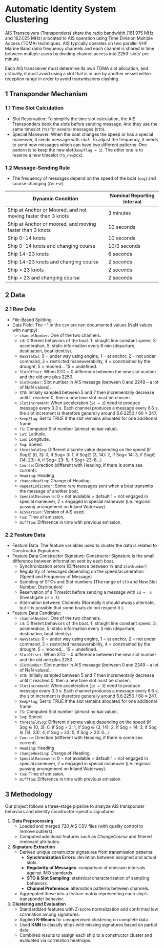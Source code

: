 # Automatic Identity System Clustering

AIS Transceivers (Transponders) share the radio bandwidth (161.975 MHz and 162.025 MHz) allocated to AIS operation using Time Division Multiple Access (TDMA) techniques. AIS typically operates on two parallel VHF Marine Band radio frequency channels and each channel is shared in time between multiple users by dividing channel access into 2250 ‘slots’ per minute

Each AIS transceiver must determine its own TDMA slot allocation, and critically, it must avoid using a slot that is in use by another vessel within reception range in order to avoid transmissions clashing.

## 1 Transponder Mechanism

### 1.1 Time Slot Calculation

- Slot Reservation: To simplify the time slot calculation, the AIS Transponders book the slots before sending message. And they use the same timeslot (`TS`) for several messages (`STO`).
- Special Maneuver: When the boat changes the speed or has a special maneuver, it sends message with `id=3`. To adjust the frequency, it needs to send new messages which can have two different patterns. One pattern is to keep the new slot(`keepflag = 1`). The other one is to reserve a new timeslot (`TS_new`xcx).

### 1.2 Message-Sending Rule

- The frequency of messages depend on the speed of the boat (`sog`) and course changing (`Course`)

|Dynamic Condition|Nominal Reporting Interval |
|---|---|
| Ship at Anchor or Moored, and not moving faster than 3 knots |  3 minutes |
| Ship at Anchor or moored, and moving faster than 3 knots | 10 seconds |
| Ship 0-14 knots | 10 seconds |
| Ship 0-14 knots and changing course | 10/3 seconds |
| Ship 14-23 knots | 6 seconds |
| Ship 14-23 knots and changing course | 2 seconds |
| Ship > 23 knots | 2 seconds |
| Ship > 23 and changing course | 2 seconds |

## 2 Data

### 2.1 Raw Data

- File-Based Splitting
- Data Field: The −1 in the csv are non documented values (NaN values with numpy)
    - `channelNumber`: One of the two channels.
    - `id`: Different behaviors of the boat. 1: straight line constant speed, 3: acceleration, 5: static information every 6 min (departure, destination, boat identity).
    - `NavStatus`: 0 = under way using engine, 1 = at anchor, 2 = not under command, 3 = restricted maneuverability, 4 = constrained by the drought, 5 = moored... 15 = undefined.
    - `SlotOffset`: When STO = 0 difference between the new slot number and the old one plus 2250.
    - `SlotNumber`: Slot number in AIS message (between 0 and 2249 – a lot of NaN values).
    - `STO`: Initially sampled between 5 and 7 then incrementally decrease until it reached 0, then a new time slot must be chosen.
    - `SlotIncrement`: When acceleration (`id = 3`) need to produce message every 3.3 s. Each channel produces a message every 6.6 s, the slot increment is therefore generally around 6.6·2250 / 60 = 247.
    - `KeepFlag`: Set to TRUE if the slot remains allocated for one additional frame.
    - `TS`: Computed Slot number (almost no `NaN` value).
    - `Lat`: Latitude.
    - `Lon`: Longitude.
    - `Sog`: Speed.
    - `thresholdSog`: Different discrete value depending on the speed (if Sog∈ [0, 3]: 0, if Sog= 3: 1, if Sog∈ (3, 14): 2, if Sog= 14: 3, if Sog∈ (14, 23): 4, if Sog= 23: 5, if Sog> 23: 6...)
    - `Course`: Direction (different with Heading, if there is some sea current).
    - `Heading`: Heading.
    - `changeHeading`: Change of Heading.
    - `RepeatIndicator`: Some rare messages sent when a boat transmits the message of another boat.
    - `SpecialManoeuvre`: 0 = not available = default 1 = not engaged in special maneuver, 2 = engaged in special maneuver (i.e. regional passing arrangement on Inland Waterway).
    - `AISVersion`: Version of AIS used.
    - `toa`: Time of emission.
    - `DiffToa`: Difference in time with previous emission.

### 2.2 Feature Data

- Feature Data: The feature variables used to cluster the data is related to Constructor Signatures.
- Feature Data Constructor Signature: Constructor Signature is the small difference between information sent by each boat.
    - Synchronization errors (Difference between `TS` and `SlotNumber`)
    - Regularity of messages depending on the speed/acceleration (Speed and Frequency of Message)
    <!-- - Emissions characteristics during special maneuvers (The `SlotIncrement`, and `KeepFlag` of `NavStatus=3` and `id=3`) -->
    - Sampling of STOs and Slot numbers (The range of `STO` and New Slot Number, Distribution)
    - Reservation of a Timeslot before sending a message with `id =  5` (Investigate `id = 3`).
    - Alternation between Channels (Normally it should always alternate, but it is possible that some boats do not respect it ).
- Feature Data Candidate:
    - `channelNumber`: One of the two channels.
    - `id`: Different behaviors of the boat. 1: straight line constant speed, 3: acceleration, 5: static information every 3 min (departure, destination, boat identity).
    - `NavStatus`: 0 = under way using engine, 1 = at anchor, 2 = not under command, 3 = restricted maneuverability, 4 = constrained by the drought, 5 = moored... 15 = undefined.
    - `SlotOffset`: When STO = 0 difference between the new slot number and the old one plus 2250.
    - `SlotNumber`: Slot number in AIS message (between 0 and 2249 – a lot of NaN values).
    - `STO`: Initially sampled between 5 and 7 then incrementally decrease until it reached 0, then a new time slot must be chosen.
    - `SlotIncrement`: When acceleration (`id = 3`) need to produce message every 3.3 s. Each channel produces a message every 6.6 s, the slot increment is therefore generally around 6.6·2250 / 60 = 247.
    - `KeepFlag`: Set to TRUE if the slot remains allocated for one additional frame.
    - `TS`: Computed Slot number (almost no `NaN` value).
    - `Sog`: Speed.
    - `thresholdSog`: Different discrete value depending on the speed (if Sog ∈ [0, 3]: 0, if Sog = 3: 1, if Sog ∈ (3, 14): 2, if Sog = 14: 3, if Sog ∈ (14, 23): 4, if Sog = 23: 5, if Sog > 23: 6...)
    - `Course`: Direction (different with Heading, if there is some sea current).
    - `Heading`: Heading.
    - `changeHeading`: Change of Heading.
    - `SpecialManoeuvre`: 0 = not available = default 1 = not engaged in special maneuver, 2 = engaged in special maneuver (i.e. regional passing arrangement on Inland Waterway).
    - `toa`: Time of emission.
    - `DiffToa`: Difference in time with previous emission.

## 3 Methodology

Our project follows a three-stage pipeline to analyze AIS transponder behaviors and identify constructor-specific signatures:

1. **Data Preprocessing**
   - Loaded and merged 720 AIS CSV files (with quality control to remove outliers).
   - Computed additional features such as *ChangeCourse* and filtered irrelevant attributes.
2. **Signature Extraction**
   - Derived unique constructor signatures from transmission patterns:
     - **Synchronization Errors**: deviation between assigned and actual slots.
     - **Regularity of Messages**: comparison of emission intervals against IMO standards.
     - **STO & Slot Sampling**: statistical characterization of sampling behaviors.
     - **Channel Preference**: alternation patterns between channels.
   - Aggregated these into a feature matrix representing each ship’s transponder behavior.
3. **Clustering and Evaluation**
   - Standardized features with Z-score normalization and confirmed low correlation among signatures.
   - Applied **K-Means** for unsupervised clustering on complete data.
   - Used **KNN** to classify ships with missing signatures based on partial data.
   - Combined results to assign each ship to a constructor cluster and evaluated via correlation heatmaps.
